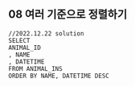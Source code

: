 ## 08 여러 기준으로 정렬하기

```oracle
//2022.12.22 solution
SELECT 
ANIMAL_ID
, NAME
, DATETIME
FROM ANIMAL_INS
ORDER BY NAME, DATETIME DESC
```
